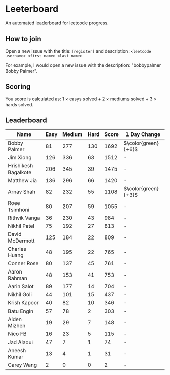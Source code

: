 # Leeterboard

An automated leaderboard for leetcode progress.

## How to join

Open a new issue with the title: `[register]` and description:
`<leetcode username> <first name> <last name>`

For example, I would open a new issue with the description: "bobbypalmer Bobby Palmer".

## Scoring

You score is calculated as:
1 $\times$ easys solved + 2 $\times$ mediums solved + 3 $\times$ hards solved.

## Leaderboard
| Name | Easy | Medium | Hard | Score | 1 Day Change |
| --- | --- | --- | --- | --- | --- |
| Bobby Palmer | 81 | 277 | 130 | 1692 | $\color{green}{+6}$ |
| Jim Xiong | 126 | 336 | 63 | 1512 | - |
| Hrishikesh Bagalkote | 206 | 345 | 39 | 1475 | - |
| Matthew Jia | 136 | 296 | 66 | 1420 | - |
| Arnav Shah | 82 | 232 | 55 | 1108 | $\color{green}{+3}$ |
| Roee Tsimhoni | 80 | 207 | 59 | 1055 | - |
| Rithvik Vanga | 36 | 230 | 43 | 984 | - |
| Nikhil Patel | 75 | 192 | 27 | 813 | - |
| David McDermott | 125 | 184 | 22 | 809 | - |
| Charles Huang | 48 | 195 | 22 | 765 | - |
| Conner Rose | 80 | 137 | 45 | 761 | - |
| Aaron Rahman | 48 | 153 | 41 | 753 | - |
| Aarin Salot | 89 | 177 | 14 | 704 | - |
| Nikhil Goli | 44 | 101 | 15 | 437 | - |
| Krish Kapoor | 40 | 82 | 10 | 346 | - |
| Batu Engin | 57 | 78 | 2 | 303 | - |
| Aiden Mizhen | 19 | 29 | 7 | 148 | - |
| Nico FB | 16 | 23 | 5 | 115 | - |
| Jad Alaoui | 47 | 7 | 1 | 74 | - |
| Aneesh Kumar | 13 | 4 | 1 | 31 | - |
| Carey Wang | 2 | 0 | 0 | 2 | - |
